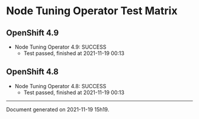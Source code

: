 
Node Tuning Operator Test Matrix
================================

OpenShift 4.9
-------------


* Node Tuning Operator 4.9: SUCCESS
  - Test passed, finished at 2021-11-19 00:13

OpenShift 4.8
-------------


* Node Tuning Operator 4.8: SUCCESS
  - Test passed, finished at 2021-11-19 00:13

---
Document generated on 2021-11-19 15h19.
